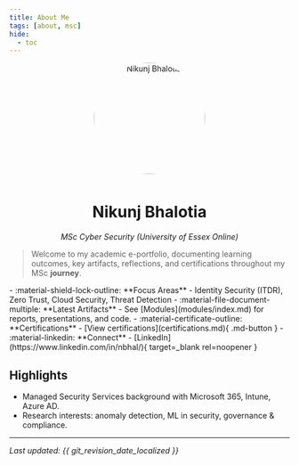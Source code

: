 ```yaml
---
title: About Me
tags: [about, msc]
hide:
  - toc
---
```


<div align="center">

<img src="assets/images/profile.png" alt="Nikunj Bhalotia" style="border-radius:50%; width:200px; height:200px; object-fit:cover; margin-bottom:0.75rem;" />

# Nikunj Bhalotia

_MSc Cyber Security (University of Essex Online)_

</div>

> Welcome to my academic e-portfolio, documenting learning outcomes, key artifacts, reflections, and certifications throughout my MSc **journey**.

<div class="grid cards" markdown>
- :material-shield-lock-outline: **Focus Areas**
  - Identity Security (ITDR), Zero Trust, Cloud Security, Threat Detection
- :material-file-document-multiple: **Latest Artifacts**
  - See [Modules](modules/index.md) for reports, presentations, and code.
- :material-certificate-outline: **Certifications**
  - [View certifications](certifications.md){ .md-button }
- :material-linkedin: **Connect**
  - [LinkedIn](https://www.linkedin.com/in/nbhal/){ target=_blank rel=noopener }
</div>

## Highlights
- Managed Security Services background with Microsoft 365, Intune, Azure AD.
- Research interests: anomaly detection, ML in security, governance & compliance.

---
_Last updated: {{ git_revision_date_localized }}_